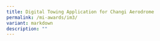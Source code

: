 ```yaml
---
title: Digital Towing Application for Changi Aerodrome
permalink: /mi-awards/im3/
variant: markdown
description: ""
---
```


